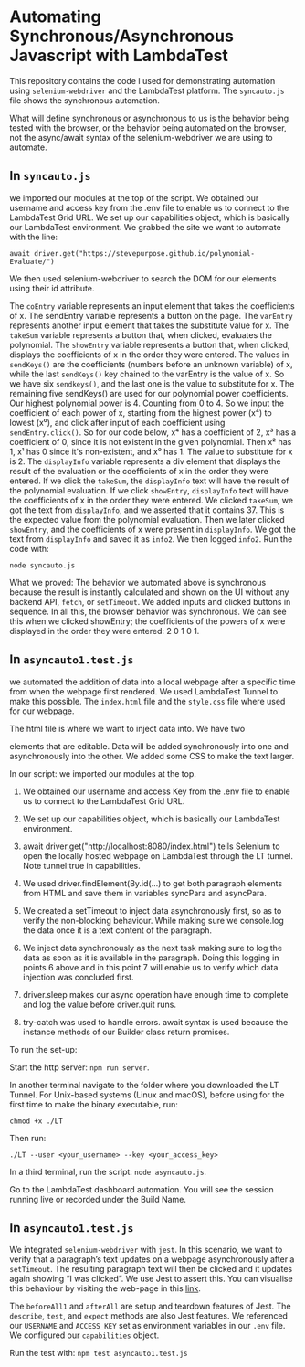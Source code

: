 # Automating Synchronous/Asynchronous Javascript with LambdaTest

This repository contains the code I used for demonstrating automation using
`selenium-webdriver` and the LambdaTest platform. The `syncauto.js` file shows
the synchronous automation. 

What will define synchronous or asynchronous to us is the behavior being tested with the browser, or the behavior being automated on the browser, not the async/await syntax of the selenium-webdriver we are using to automate.

## In `syncauto.js`
we imported our modules at the top of the script.
We obtained our username and access key from the .env file to enable us to connect to the LambdaTest Grid URL.
We set up our capabilities object, which is basically our LambdaTest environment. We grabbed the site we want to automate with the line:

`await driver.get("https://stevepurpose.github.io/polynomial-Evaluate/")`

We then used selenium-webdriver to search the DOM for our elements using their id attribute.

The `coEntry` variable represents an input element that takes the coefficients of x. The sendEntry variable represents a button on the page. The `varEntry` represents another input element that takes the substitute value for x. The `takeSum` variable represents a button that, when clicked, evaluates the polynomial. The `showEntry` variable represents a button that, when clicked, displays the coefficients of x in the order they were entered.
The values in `sendKeys()` are the coefficients (numbers before an unknown variable) of x, while the last `sendKeys()` key chained to the varEntry is the value of x. So we have six `sendkeys()`, and the last one is the value to substitute for x. The remaining five sendKeys() are used for our polynomial power coefficients. Our highest polynomial power is 4. Counting from 0 to 4.
 So we input the coefficient of each power of x, starting from the highest power (x⁴) to lowest (x⁰), and click after input of each coefficient using `sendEntry.click()`. So for our code below, x⁴ has a coefficient of 2, x³ has a coefficient of 0, since it is not existent in the given polynomial. Then  x² has 1, x¹ has 0 since it's non-existent, and x⁰ has 1. The value to substitute for x is 2.
The `displayInfo` variable represents a div element that displays the result of the evaluation or the coefficients of x in the order they were entered. If we click the `takeSum`, the `displayInfo` text will have the result of the polynomial evaluation. If we click `showEntry`, `displayInfo` text will have the coefficients of x in the order they were entered. We clicked `takeSum`, we got the text from `displayInfo`, and we asserted that it contains 37. This is the expected value from the polynomial evaluation. Then we later clicked `showEntry`, and the coefficients of x were present in `displayInfo`. We got the text from `displayInfo` and saved it as `info2`. We then logged `info2`. Run the code with:
 
`node syncauto.js`

What we proved: The behavior we automated above is synchronous because the result is instantly calculated and shown on the UI without any backend API, `fetch`, or `setTimeout`. We added inputs and clicked buttons in sequence. In all this, the browser behavior was synchronous. We can see this when we clicked showEntry; the coefficients of the powers of x were displayed in the order they were entered: 2 0 1 0 1.






## In `asyncauto1.test.js`
we  automated the addition of data into a local webpage after a specific time from when the webpage first rendered. We used LambdaTest Tunnel to make this possible. The `index.html` file and the `style.css` file where used for our webpage.

The html file is where we want to inject data into. We have two <p> elements that are editable. Data will be added synchronously into one and asynchronously into the other. We added some CSS to make the text larger.

In our script:
we imported our modules at the top.

1. We obtained our username and access Key from the .env file to enable us to connect to the LambdaTest Grid URL.

2. We set up our capabilities object, which is basically our LambdaTest environment.

3. await driver.get("http://localhost:8080/index.html") tells Selenium  to open the locally hosted webpage on LambdaTest through the LT tunnel. Note tunnel:true in capabilities.

4. We used driver.findElement(By.id(...) to get both paragraph elements from HTML and save them in variables syncPara and asyncPara.

5. We created a setTimeout to inject data asynchronously first, so as to verify the non-blocking behaviour. While making sure we console.log the data once it is a text content of the paragraph.

6. We inject data synchronously as the next task making sure to log the data as soon as it is available in the paragraph. Doing this logging in points 6 above and in this point 7 will enable us to verify which data injection was concluded first.

7. driver.sleep makes our async operation have enough time to complete and log the value before driver.quit runs.

8. try-catch was used to handle errors. await syntax is used because the instance methods of our Builder class return promises.

To run the set-up:

Start the http server:  `npm run server`.

In another terminal navigate to the folder where you downloaded the LT Tunnel. For Unix-based systems (Linux and macOS), before using for the first time to make the binary executable, run:

`chmod +x ./LT`


Then run:

`./LT --user <your_username> --key <your_access_key>`


In a third terminal, run the script: `node asyncauto.js`.

Go to the LambdaTest dashboard automation. You will see the session running live or recorded under the Build Name.


## In `asyncauto1.test.js` 
We integrated `selenium-webdriver` with `jest`.
In this scenario, we want to verify that a paragraph’s text updates on a webpage asynchronously after a `setTimeout`. The resulting paragraph text will then be clicked and it updates again showing “I was clicked”. We use Jest to assert this.  You can visualise this behaviour by visiting the web-page in this [link](https://stevepurpose.github.io/async-auto/).

 The `beforeAll1` and `afterAll` are setup and teardown features of Jest. The `describe`, `test`, and `expect` methods are also Jest features. We referenced our `USERNAME` and `ACCESS_KEY` set as environment variables in our `.env` file. We configured our `capabilities` object. 
 
Run the test with:
`npm test asyncauto1.test.js`

